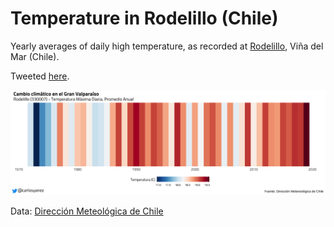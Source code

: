 # Temperature in Rodelillo (Chile)

Yearly averages of daily high temperature, as recorded at
[Rodelillo](https://www.google.com/maps/place/Aer%C3%B3dromo+Rodelillo/@-33.0709523,-71.5549868,15.7z/data=!4m13!1m7!3m6!1s0x9689de2c16ee3dad:0x81d2987d998c40b5!2sAv+Rodelillo,+Valpara%C3%ADso,+Chile!3b1!8m2!3d-33.0571386!4d-71.5768301!3m4!1s0x9689de32fe9d5d33:0xe28ed4eb3ab90a6c!8m2!3d-33.066244!4d-71.557796), Viña del Mar (Chile).

Tweeted [here](https://twitter.com/carlosyanez/status/1351463740714213376?s=20).


![](max_temp_rodelillo.png)

Data: [Dirección Meteológica de Chile](https://climatologia.meteochile.gob.cl/application/historicos/datosDescarga/330007)
